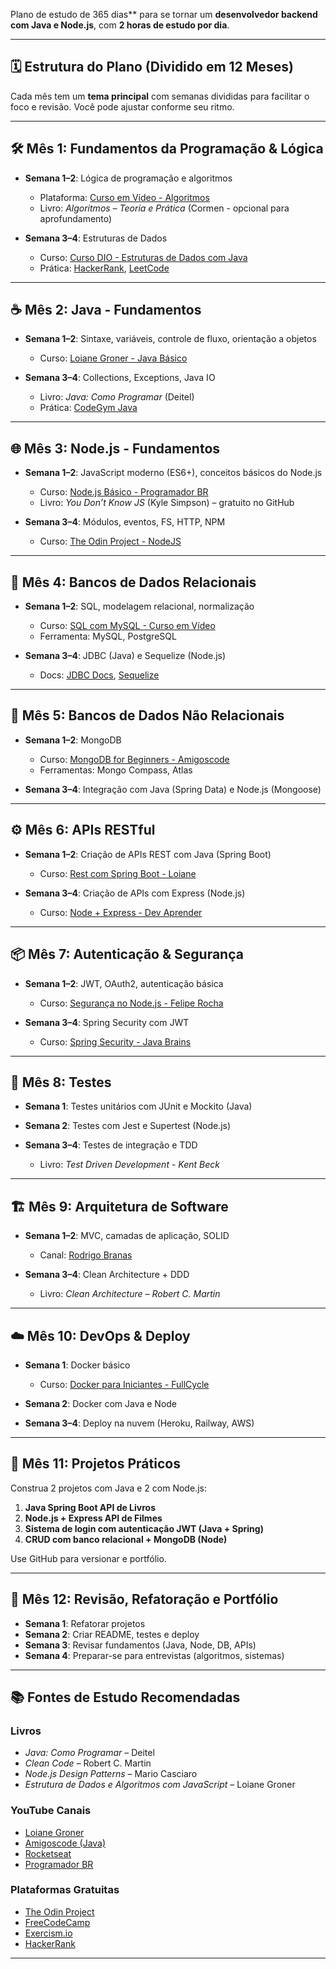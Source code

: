 Plano de estudo de 365 dias** para se tornar um **desenvolvedor backend com Java e Node.js**, 
com **2 horas de estudo por dia**. 


---

## 🗓️ Estrutura do Plano (Dividido em 12 Meses)

Cada mês tem um **tema principal** com semanas divididas para facilitar o foco e revisão. Você pode ajustar conforme seu ritmo.

---

## 🛠️ Mês 1: Fundamentos da Programação & Lógica

* **Semana 1–2**: Lógica de programação e algoritmos

  * Plataforma: [Curso em Vídeo - Algoritmos](https://www.youtube.com/playlist?list=PLHz_AreHm4dkj4h9R1Zy_2EwyL9mnK0fN)
  * Livro: *Algoritmos – Teoria e Prática* (Cormen - opcional para aprofundamento)
* **Semana 3–4**: Estruturas de Dados

  * Curso: [Curso DIO - Estruturas de Dados com Java](https://web.dio.me/)
  * Prática: [HackerRank](https://www.hackerrank.com/), [LeetCode](https://leetcode.com/)

---

## ☕ Mês 2: Java - Fundamentos

* **Semana 1–2**: Sintaxe, variáveis, controle de fluxo, orientação a objetos

  * Curso: [Loiane Groner - Java Básico](https://www.youtube.com/playlist?list=PLGxZ4Rq3BOBpwaVgAPxTxhdX_TfSVlTcY)
* **Semana 3–4**: Collections, Exceptions, Java IO

  * Livro: *Java: Como Programar* (Deitel)
  * Prática: [CodeGym Java](https://codegym.cc/)

---

## 🌐 Mês 3: Node.js - Fundamentos

* **Semana 1–2**: JavaScript moderno (ES6+), conceitos básicos do Node.js

  * Curso: [Node.js Básico - Programador BR](https://www.youtube.com/playlist?list=PLh2Y_pKOa4Ue1PArlPu9t6bY3-rkBt3PW)
  * Livro: *You Don’t Know JS* (Kyle Simpson) – gratuito no GitHub
* **Semana 3–4**: Módulos, eventos, FS, HTTP, NPM

  * Curso: [The Odin Project - NodeJS](https://www.theodinproject.com/paths/full-stack-javascript/courses/nodejs)

---

## 🧱 Mês 4: Bancos de Dados Relacionais

* **Semana 1–2**: SQL, modelagem relacional, normalização

  * Curso: [SQL com MySQL - Curso em Vídeo](https://www.youtube.com/playlist?list=PLHz_AreHm4dk_nZHmxxf_J0WRAqy5Czye)
  * Ferramenta: MySQL, PostgreSQL
* **Semana 3–4**: JDBC (Java) e Sequelize (Node.js)

  * Docs: [JDBC Docs](https://docs.oracle.com/javase/8/docs/technotes/guides/jdbc/), [Sequelize](https://sequelize.org/)

---

## 🌳 Mês 5: Bancos de Dados Não Relacionais

* **Semana 1–2**: MongoDB

  * Curso: [MongoDB for Beginners - Amigoscode](https://www.youtube.com/watch?v=Ug4KkRAz0FY)
  * Ferramentas: Mongo Compass, Atlas
* **Semana 3–4**: Integração com Java (Spring Data) e Node.js (Mongoose)

---

## ⚙️ Mês 6: APIs RESTful

* **Semana 1–2**: Criação de APIs REST com Java (Spring Boot)

  * Curso: [Rest com Spring Boot - Loiane](https://www.youtube.com/watch?v=PtQiiknWUcI)
* **Semana 3–4**: Criação de APIs com Express (Node.js)

  * Curso: [Node + Express - Dev Aprender](https://www.youtube.com/watch?v=1hpc70_OoAg)

---

## 📦 Mês 7: Autenticação & Segurança

* **Semana 1–2**: JWT, OAuth2, autenticação básica

  * Curso: [Segurança no Node.js - Felipe Rocha](https://www.youtube.com/watch?v=xeBFDZ5SooM)
* **Semana 3–4**: Spring Security com JWT

  * Curso: [Spring Security - Java Brains](https://www.youtube.com/playlist?list=PLqq-6Pq4lTTZSKAFG6aCDVDP86Qx4lNas)

---

## 🧪 Mês 8: Testes

* **Semana 1**: Testes unitários com JUnit e Mockito (Java)
* **Semana 2**: Testes com Jest e Supertest (Node.js)
* **Semana 3–4**: Testes de integração e TDD

  * Livro: *Test Driven Development - Kent Beck*

---

## 🏗️ Mês 9: Arquitetura de Software

* **Semana 1–2**: MVC, camadas de aplicação, SOLID

  * Canal: [Rodrigo Branas](https://www.youtube.com/@rodrigobranas)
* **Semana 3–4**: Clean Architecture + DDD

  * Livro: *Clean Architecture – Robert C. Martin*

---

## ☁️ Mês 10: DevOps & Deploy

* **Semana 1**: Docker básico

  * Curso: [Docker para Iniciantes - FullCycle](https://www.youtube.com/watch?v=2dj8kzJdrb4)
* **Semana 2**: Docker com Java e Node
* **Semana 3–4**: Deploy na nuvem (Heroku, Railway, AWS)

---

## 🧰 Mês 11: Projetos Práticos

Construa 2 projetos com Java e 2 com Node.js:

1. **Java Spring Boot API de Livros**
2. **Node.js + Express API de Filmes**
3. **Sistema de login com autenticação JWT (Java + Spring)**
4. **CRUD com banco relacional + MongoDB (Node)**

Use GitHub para versionar e portfólio.

---

## 🧠 Mês 12: Revisão, Refatoração e Portfólio

* **Semana 1**: Refatorar projetos
* **Semana 2**: Criar README, testes e deploy
* **Semana 3**: Revisar fundamentos (Java, Node, DB, APIs)
* **Semana 4**: Preparar-se para entrevistas (algoritmos, sistemas)

---

## 📚 Fontes de Estudo Recomendadas

### Livros

* *Java: Como Programar* – Deitel
* *Clean Code* – Robert C. Martin
* *Node.js Design Patterns* – Mario Casciaro
* *Estrutura de Dados e Algoritmos com JavaScript* – Loiane Groner

### YouTube Canais

* [Loiane Groner](https://www.youtube.com/@loianeg)
* [Amigoscode (Java)](https://www.youtube.com/@amigoscode)
* [Rocketseat](https://www.youtube.com/@rocketseat)
* [Programador BR](https://www.youtube.com/@programadorbr)

### Plataformas Gratuitas

* [The Odin Project](https://www.theodinproject.com/)
* [FreeCodeCamp](https://www.freecodecamp.org/)
* [Exercism.io](https://exercism.io/)
* [HackerRank](https://www.hackerrank.com/)

---


